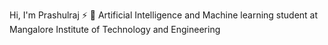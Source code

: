 Hi, I'm Prashulraj ⚡
🧠 Artificial Intelligence and Machine learning student at Mangalore Institute of Technology and Engineering
